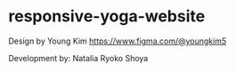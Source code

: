# responsive-yoga-website

Design by Young Kim
https://www.figma.com/@youngkim5

Development by:
Natalia
Ryoko
Shoya
